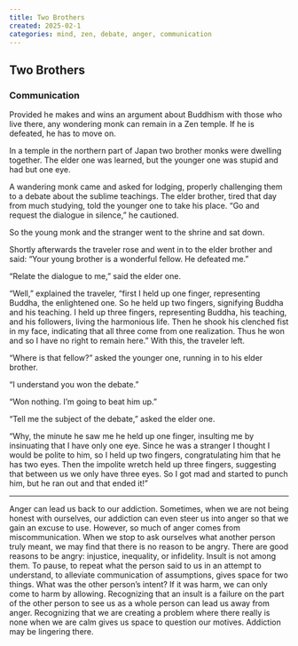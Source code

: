 ```yaml
---
title: Two Brothers
created: 2025-02-1
categories: mind, zen, debate, anger, communication
---
```


## Two Brothers

### Communication

Provided he makes and wins an argument about Buddhism with those who live there, any wondering monk can remain in a Zen temple. If he is defeated, he has to move on.

In a temple in the northern part of Japan two brother monks were dwelling together. The elder one was learned, but the younger one was stupid and had but one eye.

A wandering monk came and asked for lodging, properly challenging them to a debate about the sublime teachings. The elder brother, tired that day from much studying, told the younger one to take his place. “Go and request the dialogue in silence,” he cautioned.

So the young monk and the stranger went to the shrine and sat down.

Shortly afterwards the traveler rose and went in to the elder brother and said: “Your young brother is a wonderful fellow. He defeated me.”

“Relate the dialogue to me,” said the elder one.

“Well,” explained the traveler, “first I held up one finger, representing Buddha, the enlightened one. So he held up two fingers, signifying Buddha and his teaching. I held up three fingers, representing Buddha, his teaching, and his followers, living the harmonious life. Then he shook his clenched fist in my face, indicating that all three come from one realization. Thus he won and so I have no right to remain here.” With this, the traveler left.

“Where is that fellow?” asked the younger one, running in to his elder brother.

“I understand you won the debate.”

“Won nothing. I’m going to beat him up.”

“Tell me the subject of the debate,” asked the elder one.

“Why, the minute he saw me he held up one finger, insulting me by insinuating that I have only one eye. Since he was a stranger I thought I would be polite to him, so I held up two fingers, congratulating him that he has two eyes. Then the impolite wretch held up three fingers, suggesting that between us we only have three eyes. So I got mad and started to punch him, but he ran out and that ended it!”

* * *

Anger can lead us back to our addiction. Sometimes, when we are not being honest with ourselves, our addiction can even steer us into anger so that we gain an excuse to use. However, so much of anger comes from miscommunication. When we stop to ask ourselves what another person truly meant, we may find that there is no reason to be angry. There are good reasons to be angry: injustice, inequality, or infidelity. Insult is not among them. To pause, to repeat what the person said to us in an attempt to understand, to alleviate communication of assumptions, gives space for two things. What was the other person’s intent? If it was harm, we can only come to harm by allowing. Recognizing that an insult is a failure on the part of the other person to see us as a whole person can lead us away from anger. Recognizing that we are creating a problem where there really is none when we are calm gives us space to question our motives. Addiction may be lingering there.